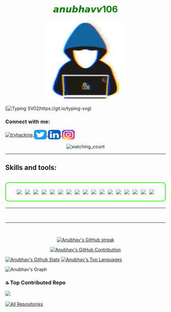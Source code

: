 <h1 style="color:green;" align="center">𝙖𝙣𝙪𝙗𝙝𝙖𝙫𝙫106</h1>

<center><img src = "https://github.com/MdAmiruddin/MdAmiruddin/blob/main/Assets/about_me.gif"> </center> 

[![Typing SVG](https://readme-typing-svg.demolab.com?font=Fira+Code&pause=1000&color=38F76F&random=false&width=435&lines=Hi%2C+I'm+Anubhav%2C+;a+bug+bounty+hunter.)](https://git.io/typing-svg) 

<label>
<h3 align="left">Connect with me:</h3>
<p align="left">
<a href="https://tryhackme.com/anubhav106" target="blank"> 
    <img align="center" src="https://assets.tryhackme.com/img/logo/tryhackme_logo_full.svg" alt="tryhackme" height="30" width="40" /> 
</a>
<a href="https://x.com/avdzav10" target="blank">
    <img align="center" src="https://github.com/tandpfun/skill-icons/blob/main/icons/Twitter.svg" alt="twitter" height="30" width="40" />
</a>
<a href="https://www.linkedin.com/in/anubhav-verma-7123a1232/" target="blank">
    <img align="center" src="https://github.com/tandpfun/skill-icons/blob/main/icons/LinkedIn.svg" alt="linkedin" height="30" width="40" />
</a>
<a href="https://instagram.com/anubhavv106" target="blank">
    <img align="center" src="https://github.com/tandpfun/skill-icons/blob/main/icons/Instagram.svg" alt="instagram" height="30" width="40" />
</a>
</p>
</label>

<p align="center">
    <img src="https://komarev.com/ghpvc/?username=anubhavv106&color=lightgrey" alt="watching_count" />
</p>

---



<h2 id="knowledge_skills" align=''>Skills and tools:</h2>
<br>

<div style="border: 2px solid #22F700; border-radius: 10px; padding: 20px; margin-bottom: 20px;">
  <div align="left" style="display: flex; flex-wrap: wrap; justify-content: center; gap: 10px;">
      <img src="https://img.shields.io/badge/Kali_Linux-557C94?style=for-the-badge&logo=kali-linux&color=000000" />
      <img src="https://img.shields.io/badge/Parrot_OS-2E8E8F?style=for-the-badge&logo=parrot&color=000000" />
      <img src="https://img.shields.io/badge/TryHackMe-212C42?style=for-the-badge&logo=tryhackme&logoColor=white" />
      <img src="https://img.shields.io/badge/Burp_Suite-FF6633?style=for-the-badge&logo=burp-suite&color=000000" />
      <img src="https://img.shields.io/badge/Metasploit-008C8C?style=for-the-badge&logo=metasploit&color=000000" />
      <img src="https://img.shields.io/badge/Wireshark-009639?style=for-the-badge&logo=wireshark&color=000000" />
      <img src="https://img.shields.io/badge/Bash-4EAA25?style=for-the-badge&logo=gnu-bash&color=000000" />
      <img src="https://img.shields.io/badge/Python-3776AB?style=for-the-badge&logo=python&color=000000" />
      <img src="https://img.shields.io/badge/Linux-FCC624?style=for-the-badge&logo=linux&color=000000" />
      <img src="https://img.shields.io/badge/Git-F05032?style=for-the-badge&logo=git&color=000000" />
      <img src="https://img.shields.io/badge/C-00599C?style=for-the-badge&logo=c&color=000000" />
      <img src="https://img.shields.io/badge/C%2B%2B-F34B7F?style=for-the-badge&logo=c%2B%2B&color=000000" />
      <img src="https://img.shields.io/badge/Java-007396?style=for-the-badge&logo=java&color=000000" />
      <img src="https://img.shields.io/badge/HTML5-5D4B6C?style=for-the-badge&logo=html5&color=000000" />
      <img src="https://img.shields.io/badge/JavaScript-F7DF1E?style=for-the-badge&logo=javascript&color=000000" />
      <img src="https://img.shields.io/badge/BlackArch-0A0A0A?style=for-the-badge&logo=blackarch&color=000000" />
      <img src="https://img.shields.io/badge/React-61DAFB?style=for-the-badge&logo=react&color=000000" />
  </div>
</div>

---

<br><hr/><br/>

<p align="center">
  <a href="https://github.com/anubhavv106">
    <img src="https://github-readme-streak-stats.herokuapp.com/?user=anubhavv106&theme=radical&border=7F3FBF&background=0D1117" alt="Anubhav's GitHub streak"/>
  </a>
</p>

<p align="center">
  <a href="https://github.com/anubhavv106">
    <img src="https://github-profile-summary-cards.vercel.app/api/cards/profile-details?username=anubhavv106&theme=radical" alt="Anubhav's GitHub Contribution"/>
  </a>
</p>

<a> 
  <a href="https://github.com/anubhavv106"><img alt="Anubhav's Github Stats" src="https://denvercoder1-github-readme-stats.vercel.app/api?username=anubhavv106&show_icons=true&count_private=true&theme=react&border_color=7F3FBF&bg_color=0D1117&title_color=F85D7F&icon_color=F8D866" height="192px" width="49.5%"/></a>
  <a href="https://github.com/anubhavv106"><img alt="Anubhav's Top Languages" src="https://denvercoder1-github-readme-stats.vercel.app/api/top-langs/?username=anubhavv106&langs_count=8&layout=compact&theme=react&border_color=7F3FBF&bg_color=0D1117&title_color=F85D7F&icon_color=F8D866" height="192px" width="49.5%"/></a>
</a>

![Anubhav's Graph](https://github-readme-activity-graph.vercel.app/graph?username=anubhavv106&custom_title=Anubhav's%20GitHub%20Activity%20Graph&bg_color=0D1117&color=7F3FBF&line=7F3FBF&point=7F3FBF&area_color=FFFFFF&title_color=FFFFFF&area=true)

### 🔝 Top Contributed Repo
![](https://github-contributor-stats.vercel.app/api?username=anubhavv106&limit=5&theme=tokyonight&combine_all_yearly_contributions=true)

<p align="left">
  <a href="https://github.com/anubhavv106?tab=repositories" target="_blank">
    <img alt="All Repositories" title="All Repositories" src="https://img.shields.io/badge/-All%20Repos-2962FF?style=for-the-badge&logo=koding&logoColor=white"/>
  </a>
</p>
